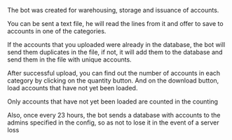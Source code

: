 The bot was created for warehousing, storage and issuance of accounts.


You can be sent a text file, he will read the lines from it and offer to save to accounts in one of the categories.

If the accounts that you uploaded were already in the database, the bot will send them duplicates in the file, if not, it will add them to the database and send them in the file with unique accounts.

After successful upload, you can find out the number of accounts in each category by clicking on the quantity button. And on the download button, load accounts that have not yet been loaded.

Only accounts that have not yet been loaded are counted in the counting

Also, once every 23 hours, the bot sends a database with accounts to the admins specified in the config, so as not to lose it in the event of a server loss
